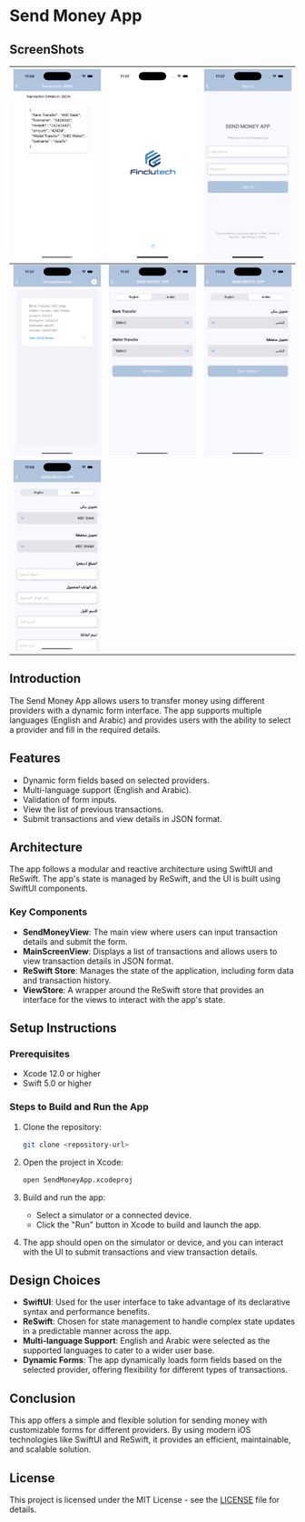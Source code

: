 
# Send Money App

## ScreenShots
| ![Screenshot 1](./screenshots/1.png) | ![Screenshot 2](./screenshots/2.png) | ![Screenshot 3](./screenshots/3.png) |
|--------------------------------------|--------------------------------------|--------------------------------------|
| ![Screenshot 4](./screenshots/4.png) | ![Screenshot 5](./screenshots/5.png) | ![Screenshot 6](./screenshots/6.png) |
| ![Screenshot 7](./screenshots/7.png) |   

## Introduction
The Send Money App allows users to transfer money using different providers with a dynamic form interface. The app supports multiple languages (English and Arabic) and provides users with the ability to select a provider and fill in the required details.

## Features
- Dynamic form fields based on selected providers.
- Multi-language support (English and Arabic).
- Validation of form inputs.
- View the list of previous transactions.
- Submit transactions and view details in JSON format.

## Architecture
The app follows a modular and reactive architecture using SwiftUI and ReSwift. The app's state is managed by ReSwift, and the UI is built using SwiftUI components.

### Key Components
- **SendMoneyView**: The main view where users can input transaction details and submit the form.
- **MainScreenView**: Displays a list of transactions and allows users to view transaction details in JSON format.
- **ReSwift Store**: Manages the state of the application, including form data and transaction history.
- **ViewStore**: A wrapper around the ReSwift store that provides an interface for the views to interact with the app's state.

## Setup Instructions

### Prerequisites
- Xcode 12.0 or higher
- Swift 5.0 or higher

### Steps to Build and Run the App

1. Clone the repository:
    ```bash
    git clone <repository-url>
    ```

2. Open the project in Xcode:
    ```bash
    open SendMoneyApp.xcodeproj
    ```

3. Build and run the app:
    - Select a simulator or a connected device.
    - Click the "Run" button in Xcode to build and launch the app.

4. The app should open on the simulator or device, and you can interact with the UI to submit transactions and view transaction details.

## Design Choices
- **SwiftUI**: Used for the user interface to take advantage of its declarative syntax and performance benefits.
- **ReSwift**: Chosen for state management to handle complex state updates in a predictable manner across the app.
- **Multi-language Support**: English and Arabic were selected as the supported languages to cater to a wider user base.
- **Dynamic Forms**: The app dynamically loads form fields based on the selected provider, offering flexibility for different types of transactions.

## Conclusion
This app offers a simple and flexible solution for sending money with customizable forms for different providers. By using modern iOS technologies like SwiftUI and ReSwift, it provides an efficient, maintainable, and scalable solution.

## License
This project is licensed under the MIT License - see the [LICENSE](LICENSE) file for details.
